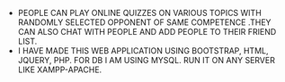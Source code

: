 - PEOPLE CAN PLAY ONLINE QUIZZES ON VARIOUS TOPICS WITH RANDOMLY SELECTED OPPONENT OF SAME COMPETENCE .THEY CAN ALSO CHAT WITH PEOPLE AND ADD PEOPLE TO THEIR FRIEND LIST.
- I HAVE MADE THIS WEB APPLICATION USING BOOTSTRAP, HTML, JQUERY, PHP. FOR DB I AM USING MYSQL. RUN IT ON ANY SERVER LIKE XAMPP-APACHE.